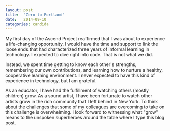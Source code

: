 ```yaml
---
layout: post
title:  "Zero to Portland"
date:   2014-09-10
categories: candida
---
```


My first day of the Ascend Project reaffirmed that I was about to experience a life-changing opportunity. I would have the time and support to link the loose ends that had characterized three years of informal learning in technology. I expected to dive right into code. That is not what we did.

Instead, we spent time getting to know each other's strengths, remembering our own contributions, and learning how to nurture a healthy, cooperative learning environment. I never expected to have this kind of experience in technology, but I am grateful. 

As an educator, I have had the fulfillment of watching others (mostly children) grow. As a sound artist, I have been fortunate to watch other artists grow in the rich community that I left behind in New York. To think about the challenges that some of my colleagues are overcoming to take on this challenge is overwhelming. I look forward to witnessing what "grow" means to the unspoken superheroes around the table where I type this blog post. 


